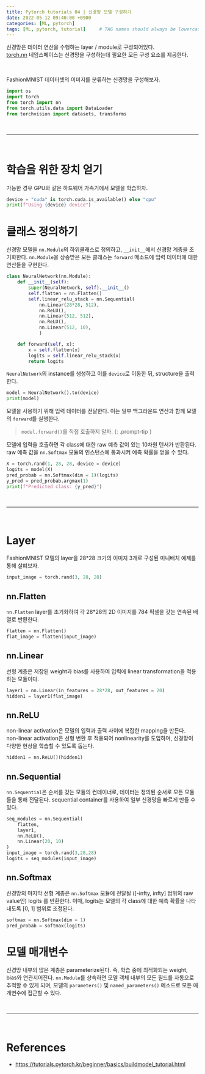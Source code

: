 ```yaml
---
title: Pytorch tutorials 04 | 신경망 모델 구성하기
date: 2022-05-12 09:40:00 +0900
categories: [ML, pytorch]
tags: [ML, pytorch, tutorial]     # TAG names should always be lowercase
---
```


신경망은 데이터 연산을 수행하는 layer / module로 구성되어있다.  
[torch.nn](https://pytorch.org/docs/stable/nn.html) 네임스페이스는 신경망을 구성하는데 필요한 모든 구성 요소를 제공한다.  

<br>

FashionMNIST 데이터셋의 이미지를 분류하는 신경망을 구성해보자.

```python
import os
import torch
from torch import nn
from torch.utils.data import DataLoader
from torchvision import datasets, transforms
```

<br>

---

<br>


# 학습을 위한 장치 얻기

가능한 경우 GPU와 같은 하드웨어 가속기에서 모델을 학습하자.

```python
device = "cuda" is torch.cuda.is_available() else "cpu"
print(f"Using {device} device")
```

# 클래스 정의하기

신경망 모델을 `nn.Module`의 하위클래스로 정의하고, `__init__`에서 신경망 계층을 초기화한다. `nn.Module`을 상송받은 모든 클래스는 `forward` 메소드에 입력 데이터에 대한 연산들을 구현한다.

```python
class NeuralNetwork(nn.Module):
    def __init__(self):
        super(NeuralNetwork, self).__init__()
        self.flatten = nn.Flatten()
        self.linear_relu_stack = nn.Sequential(
            nn.Linear(28*28, 512),
            nn.ReLU(),
            nn.Linear(512, 512),
            nn.ReLU(),
            nn.Linear(512, 10),
            )

    def forward(self, x):
        x = self.flatten(x)
        logits = self.linear_relu_stack(x)
        return logits
```

`NeuralNetwork`의 instance를 생성하고 이를 `device`로 이동한 뒤, structure을 출력한다.

```python
model = NeuralNetwork().to(device)
print(model)
```

모델을 사용하기 위해 입력 데이터를 전달한다. 이는 일부 백그라운드 연산과 함께 모델의 `forward`를 실행한다.

> `model.forward()`를 직접 호출하지 말자.
{: .prompt-tip }

모델에 입력을 호출하면 각 class에 대한 raw 예측 값이 있는 10차원 텐서가 반환된다. raw 예측 값을 `nn.Softmax` 모듈의 인스턴스에 통과시켜 예측 확률을 얻을 수 있다.

```python
X = torch.rand(1, 28, 28, device = device)
logits = model(X)
pred_probab = nn.Softmax(dim = 1)(logits)
y_pred = pred_probab.argmax(1)
print(f"Predicted class: {y_pred}")
```
<br>

---

<br>


# Layer

FashionMNIST 모델의 layer을 28*28 크기의 이미지 3개로 구성된 미니배치 예제를 통해 살펴보자.

```python
input_image = torch.rand(3, 28, 28)
```

## nn.Flatten

`nn.Flatten` layer를 초기화하여 각 28*28의 2D 이미지를 784 픽셀을 갖는 연속된 배열로 반환한다.

```python
flatten = nn.Flatten()
flat_image = flatten(input_image)
```

## nn.Linear

선형 계층은 저장된 weight과 bias를 사용하여 입력에 linear transformation을 적용하는 모듈이다.

```python
layer1 = nn.Linear(in_features = 28*28, out_features = 20)
hidden1 = layer1(flat_image)
```

## nn.ReLU

non-linear activation은 모델의 입력과 출력 사이에 복잡한 mapping을 만든다. non-linear activation은 선형 변환 후 적용되어 nonlinearity를 도입하며, 신경망이 다양한 현상을 학습할 수 있도록 돕는다.

```python
hidden1 = nn.ReLU()(hidden1)
```

## nn.Sequential

`nn.Sequential`은 순서를 갖는 모듈의 컨테이너로, 데이터는 정의된 순서로 모든 모듈들을 통해 전달된다. sequential container를 사용하여 일부 신경망을 빠르게 만들 수 있다.

```python
seq_modules = nn.Sequential(
    flatten,
    layer1,
    nn.ReLU(),
    nn.Linear(20, 10)
)
input_image = torch.rand(3,28,28)
logits = seq_modules(input_image)
```


## nn.Softmax

신경망의 마지막 선형 계층은 `nn.Softmax` 모듈에 전달될 ([-infty, infty] 범위의 raw value인) logits 를 반환한다. 이때, logits는 모델의 각 class에 대한 예측 확률을 나타내도록 [0, 1] 범위로 조정된다.

```python
softmax = nn.Softmax(dim = 1)
pred_probab = softmax(logits)
```

# 모델 매개변수

신경망 내부의 많은 계층은 parameterize된다. 즉, 학습 중에 최적화되는 weight, bias와 연관지어진다. `nn.Module`를 상속하면 모델 객체 내부의 모든 필드를 자동으로 추적할 수 있게 되며, 모델의 `parameters()` 및 `named_parameters()` 메소드로 모든 매개변수에 접근할 수 있다.


<br>

---

<br>


# References

* <https://tutorials.pytorch.kr/beginner/basics/buildmodel_tutorial.html>
